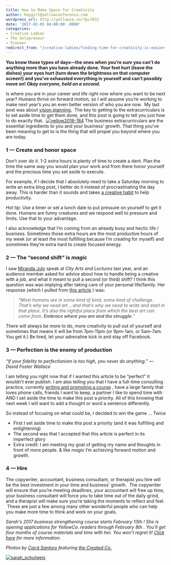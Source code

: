 ```yaml
---
title: How to Make Space for Creativity
author: heygirl@yellowconference.com
wordpress_url: http://yellowco.co/?p=7832
date: '2017-02-03 04:00:08 -0800'
categories:
- Creative Ladies
- The Solopreneur
- Pioneer
redirect_from: "/creative-ladies/finding-time-for-creativity-is-easier-than-you-think/"
---
```


**You know those types of days—the ones when you’re _sure_ you can’t do anything more than you have already done. Your feet hurt (leave the dishes) your eyes hurt (turn down the brightness on that computer screen!) and you’ve exhausted everything in yourself and can’t possibly move on! _Okay everyone, hold on a second._**

Is where you are in your career and life _right now_ where you want to be next year? Humans thrive on forward motion, so I will assume you’re working to make next year’s you an even better version of who you are now.  My last post was about [vision planning.](http://yellowco.co/creative-ladies/how-to-create-a-vision-plan-that-works-for-you/)  The key to getting to the extracurriculars is to set aside time to get them done, and this post is going to tell you just how to do exactly that.  [![yellow2016-184](http://yellowco.co/wp-content/uploads/2017/01/Yellow2016-184.jpg)](http://yellowco.co/wp-content/uploads/2017/01/Yellow2016-184.jpg) The business extracurriculars are the essential ingredients to you and your business’ growth. That thing you’ve been meaning to get to is the thing that will propel you beyond where you are today.

### **1 — Create and honor space**

Don’t over do it. 1-2 extra hours is plenty of time to create a dent. Plan the time the same way you would plan your work and from there honor yourself and the precious time you set aside to execute.

For example, if I decide that I absolutely need to take a Saturday morning to write an extra blog post, I better do it instead of procrastinating the day away. This is harder than it sounds and takes [a creative habit](https://www.amazon.com/Creative-Habit-Learn-Use-Life/dp/1480589837?ref_=nav_signin&) to help productivity.

_Hot tip:_ Use a timer or set a lunch date to put pressure on yourself to get it done. Humans are funny creatures and we respond well to pressure and limits. Use that to your advantage.

I also acknowledge that I’m coming from an already busy and hectic life / business. Sometimes those extra hours are the most productive hours of my week (or at least the most fulfilling because I’m creating for myself) and sometimes they’re extra hard to create focused energy.

### **2 — The “second shift” is _magic_**

I saw [Miranda July](http://www.mirandajuly.com/) speak at _City Arts and Lectures_ last year, and an audience member asked for advice about how to handle being a creative with a job, and what it meant to pull a second (or third) shift? I think this question was was implying after taking care of your personal life/family. Her response (which I pulled from [this article](https://medium.com/@julievaughn/the-second-shift-artist-3579c753493f#.pqay2tcgw) ) was:

> _“Most humans are in some kind of bind, some kind of challenge. That’s why we need art …and that’s why we need to write and start in that place. It’s also the rightful place from which the best art can come from. **Embrace where you are and the struggle.**"_

There will always be more to do, more creativity to pull out of yourself and sometimes that means it will be from 7pm-11pm (or 9pm-1am, or 5am-7am. You get it.) Be tired, let your adrenaline kick in and stay off Facebook.

### **3 — Perfection is the enemy of production**

_“If your fidelity to perfectionism is too high, you never do anything.” — David Foster Wallace_

I am telling you right now that if I wanted this article to be “perfect” it wouldn’t ever publish. I am also telling you that I have a full-time consulting practice, currently [writing and promoting a course](http://bit.ly/AOworkshop) , have a large family that loves phone calls, friends I want to keep, a partner I like to spend time with AND I set aside the time to make this post a priority. All of this knowing that next week I will want to add a thought or word a sentence differently.

So instead of focusing on what could be, I decided to win the game … Twice

*   First I set aside time to make this post a priority (and it was fulfilling and enlightening)
*   The second was that I accepted that this article is perfect in its imperfect glory
*   Extra credit: I am meeting my goal of getting my name and thoughts in front of more people. & like _magic_ I’m achieving forward motion and growth.

### **4 — Hire**

The copywriter, accountant, business consultant, or therapist you hire will be the best investment in your time and business’ growth.  The copywriter will ensure that you’re meeting deadlines, your accountant will free up time, your business consultant will force you to take time out of the daily grind, and a therapist will make sure you’re taking the moments to reflect and feel.  These are just a few among many other wonderful people who can help you make more time to think and work on your goals.

_Sarah's 2017 business strengthening course starts February 13th ! She is opening applications for YellowCo. readers through February 8th . You'll get four months of course materials and time with her. You won't regret it! [Click here](http://www.anchorandorbit.com/dispatches/) for more information._

_Photos by [Cacá Santoro](http://cacasantoro.com/) featuring [the Created Co.](https://thecreated.co/)_

[![sarah_schulweis](http://yellowco.co/wp-content/uploads/2017/02/Sarah_Schulweis.jpg)](http://www.anchorandorbit.com/)
